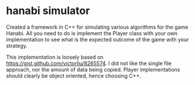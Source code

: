 # hanabi simulator
Created a framework in C++ for simulating various algorithms for the game Hanabi. All you need to do is implement the Player class with your own implementation to see what is the expected outcome of the game with your strategy.

This implementation is loosely based on https://gist.github.com/victorliu/8265574. I did not like the single file approach, nor the amount of data being copied. Player implementations should clearly be object oriented, hence choosing C++.
